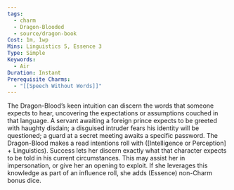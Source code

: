```yaml
---
tags:
  - charm
  - Dragon-Blooded
  - source/dragon-book
Cost: 1m, 1wp
Mins: Linguistics 5, Essence 3
Type: Simple
Keywords:
  - Air
Duration: Instant
Prerequisite Charms:
  - "[[Speech Without Words]]"
---
```

The Dragon-Blood’s keen intuition can discern the words that someone expects to hear, uncovering the expectations or assumptions couched in that language. A servant awaiting a foreign prince expects to be greeted with haughty disdain; a disguised intruder fears his identity will be questioned; a guard at a secret meeting awaits a specific password. The Dragon-Blood makes a read intentions roll with ([Intelligence or Perception] + Linguistics). Success lets her discern exactly what that character expects to be told in his current circumstances. This may assist her in impersonation, or give her an opening to exploit. If she leverages this knowledge as part of an influence roll, she adds (Essence) non-Charm bonus dice.